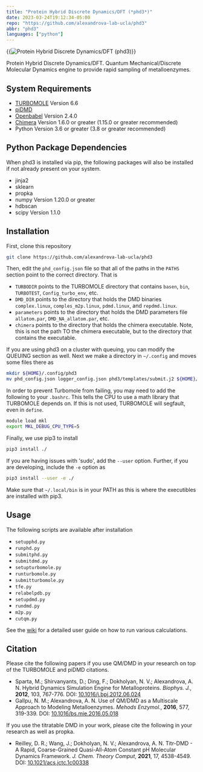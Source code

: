 ```yaml
---
title: "Protein Hybrid Discrete Dynamics/DFT (*phd3*)"
date: 2023-03-24T19:12:34-05:00
repo: "https://github.com/alexandrova-lab-ucla/phd3"
abbr: "phd3"
languages: ["python"]
---
```


{{<img image="/projects/cpet.jpeg" alt="Protein Hybrid Discrete Dynamics/DFT (phd3)">}}

Protein Hybrid Discrete Dynamics/DFT. Quantum Mechanical/Discrete Molecular Dynamics engine to provide rapid sampling of metalloenzymes.

## System Requirements
- [TURBOMOLE](https://www.turbomole.org/) Version 6.6
- [piDMD](http://www.moleculesinaction.com/pdmd.html)
- [Openbabel](http://openbabel.org/wiki/Main_Page) Version 2.4.0
- [Chimera](https://www.cgl.ucsf.edu/chimera/) Version 1.6.0 or greater (1.15.0 or greater recommended)
- Python Version 3.6 or greater (3.8 or greater recommended)

## Python Package Dependencies
When phd3 is installed via pip, the following packages will also be installed if not already present on your system. 
- jinja2
- sklearn
- propka
- numpy Version 1.20.0 or greater
- hdbscan
- scipy Version 1.1.0

## Installation
First, clone this repository
```sh
git clone https://github.com/alexandrova-lab-ucla/phd3
```
Then, edit the `phd_config.json` file so that all of the paths in the `PATHS` section point to the correct directory. That is
- `TURBODIR` points to the TURBOMOLE directory that contains `basen`, `bin`, `TURBOTEST`, `Config_turbo_env`, etc.
- `DMD_DIR` points to the directory that holds the DMD binaries `complex.linux`, `comples_m2p.linux`, `pdmd.linux`, and `repdmd.linux`. 
- `parameters` points to the directory that holds the DMD parameters file `allatom.par`, `DMD_NA_allatom.par`, etc.
- `chimera` points to the directory that holds the chimera executable. Note, this is not the path TO the chimera executable, but to the directory that contains the executable.

If you are using phd3 on a cluster with queuing, you can modify the QUEUING section as well. Next we make a directory in `~/.config` and moves some files there as

```sh
mkdir ${HOME}/.config/phd3
mv phd_config.json logger_config.json phd3/templates/submit.j2 ${HOME}/.config/phd3
``` 
In order to prevent Turbomole from failing, you may need to add the following to your `.bashrc`. This tells the CPU to use a math library that TURBOMOLE depends on. If this is not used, TURBOMOLE will segfault, even in `define`.
```sh
module load mkl
export MKL_DEBUG_CPU_TYPE=5
```
Finally, we use pip3 to install
```sh
pip3 install ./
```
If you are having issues with 'sudo', add the `--user` option. Further, if you are developing, include the `-e` option as
```sh
pip3 install --user -e ./
``` 
Make sure that `~/.local/bin` is in your PATH as this is where the executibles are installed with pip3.

## Usage
The following scripts are available after installation
- `setupphd.py`
- `runphd.py`
- `submitphd.py`
- `submitdmd.py`
- `setupturbomole.py`
- `runturbomole.py`
- `submitturbomole.py`
- `tfe.py`
- `relabelpdb.py`
- `setupdmd.py`
- `rundmd.py`
- `m2p.py`
- `cutqm.py`

See the [wiki](https://github.com/alexandrova-lab-ucla/phd3/wiki) for a detailed user guide on how to run various calculations.

## Citation
Please cite the following papers if you use QM/DMD in your research on top of the TURBOMOLE and piDMD citations.

- Sparta, M.; Shirvanyants, D.; Ding, F.; Dokholyan, N. V.; Alexandrova, A. N. Hybrid Dynamics Simulation Engine for Metalloproteins. *Biophys. J.*, **2012**, 103, 767-776. DOI: [10.1016/j.bpj.2012.06.024](https://dx.doi.org/10.1016/j.bpj.2012.06.024) 
- Gallpu, N. M.; Alexandrova, A. N. Use of QM/DMD as a Multiscale Approach to Modeling Metalloenzymes. *Mehods Enzymol.*, **2016**, 577, 319-339. DOI: [10.1016/bs.mie.2016.05.018](https://dx.doi.org/10.1016/bs.mie.2016.05.018)
  
If you use the titratable DMD in your work, please cite the following in your research as well as propka.
- Reilley, D. R.; Wang, J.; Dokholyan, N. V.; Alexandrova, A. N. Titr-DMD - A Rapid, Coarse-Grained Quasi-All-Atom Constant pH Molecular Dynamics Framework. *J. Chem. Theory Comput*, **2021**, 17, 4538-4549. DOI: [10.1021/acs.jctc.1c00338](https://dx.doi.org/10.1021/acs.jctc.1c00338)
